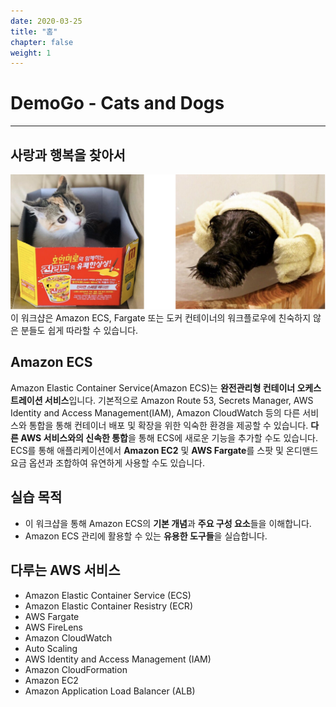 ```yaml
---
date: 2020-03-25
title: "홈"
chapter: false
weight: 1
---
```


# DemoGo - Cats and Dogs 

---

## 사랑과 행복을 찾아서
![catsdogs](../static/images/intro/catsdogs.svg)
이 워크샵은 Amazon ECS, Fargate 또는 도커 컨테이너의 워크플로우에 친숙하지 않은 분들도 쉽게 따라할 수 있습니다.  

## Amazon ECS
Amazon Elastic Container Service(Amazon ECS)는 **완전관리형 컨테이너 오케스트레이션 서비스**입니다. 기본적으로 Amazon Route 53, Secrets Manager, AWS Identity and Access Management(IAM), Amazon CloudWatch 등의 다른 서비스와 통합을 통해 컨테이너 배포 및 확장을 위한 익숙한 환경을 제공할 수 있습니다. **다른 AWS 서비스와의 신속한 통합**을 통해 ECS에 새로운 기능을 추가할 수도 있습니다. ECS를 통해 애플리케이션에서 **Amazon EC2** 및 **AWS Fargate**를 스팟 및 온디맨드 요금 옵션과 조합하여 유연하게 사용할 수도 있습니다.

## 실습 목적
- 이 워크샵을 통해 Amazon ECS의 **기본 개념**과 **주요 구성 요소**들을 이해합니다.
- Amazon ECS 관리에 활용할 수 있는 **유용한 도구들**을 실습합니다.  

## 다루는 AWS 서비스
* Amazon Elastic Container Service (ECS)
* Amazon Elastic Container Resistry (ECR)
* AWS Fargate
* AWS FireLens
* Amazon CloudWatch
* Auto Scaling
* AWS Identity and Access Management (IAM)
* Amazon CloudFormation
* Amazon EC2
* Amazon Application Load Balancer (ALB)